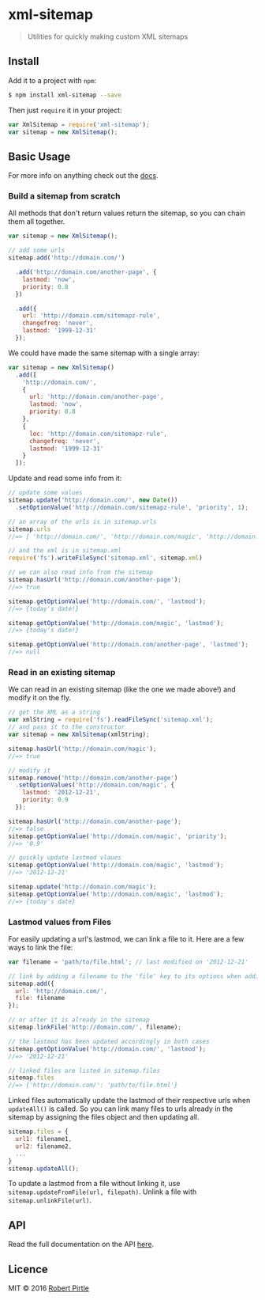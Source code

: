 # xml-sitemap

> Utilities for quickly making custom XML sitemaps

## Install

Add it to a project with `npm`:
```sh
$ npm install xml-sitemap --save
```

Then just `require` it in your project:
```js
var XmlSitemap = require('xml-sitemap');
var sitemap = new XmlSitemap();
```

## Basic Usage

For more info on anything check out the [docs](https://github.com/PirtleShell/xml-sitemap/blob/master/docs/api.md).

### Build a sitemap from scratch

All methods that don't return values return the sitemap, so you can chain them all together.

```js
var sitemap = new XmlSitemap();

// add some urls
sitemap.add('http://domain.com/')

  .add('http://domain.com/another-page', {
    lastmod: 'now',
    priority: 0.8
  })

  .add({
    url: 'http://domain.com/sitemapz-rule',
    changefreq: 'never',
    lastmod: '1999-12-31'
  });
```

We could have made the same sitemap with a single array:

```js
var sitemap = new XmlSitemap()
  .add([
    'http://domain.com/',
    {
      url: 'http://domain.com/another-page',
      lastmod: 'now',
      priority: 0.8
    },
    {
      loc: 'http://domain.com/sitemapz-rule',
      changefreq: 'never',
      lastmod: '1999-12-31'
    }
  ]);
```

Update and read some info from it:

```js
// update some values
sitemap.update('http://domain.com/', new Date())
  .setOptionValue('http://domain.com/sitemapz-rule', 'priority', 1);

// an array of the urls is in sitemap.urls
sitemap.urls
//=> [ 'http://domain.com/', 'http://domain.com/magic', 'http://domain.com/another-page', 'http://domain.com/sitemapz-rule' ]

// and the xml is in sitemap.xml
require('fs').writeFileSync('sitemap.xml', sitemap.xml)

// we can also read info from the sitemap
sitemap.hasUrl('http://domain.com/another-page');
//=> true

sitemap.getOptionValue('http://domain.com/', 'lastmod');
//=> {today's date!}

sitemap.getOptionValue('http://domain.com/magic', 'lastmod');
//=> {today's date!}

sitemap.getOptionValue('http://domain.com/another-page', 'lastmod');
//=> null
```

### Read in an existing sitemap

We can read in an existing sitemap (like the one we made above!) and modify it on the fly.

```js
// get the XML as a string
var xmlString = require('fs').readFileSync('sitemap.xml');
// and pass it to the constructor
var sitemap = new XmlSitemap(xmlString);

sitemap.hasUrl('http://domain.com/magic');
//=> true

// modify it
sitemap.remove('http://domain.com/another-page')
  .setOptionValues('http://domain.com/magic', {
    lastmod: '2012-12-21',
    priority: 0.9
  });

sitemap.hasUrl('http://domain.com/another-page');
//=> false
sitemap.getOptionValue('http://domain.com/magic', 'priority');
//=> '0.9'

// quickly update lastmod vlaues
sitemap.getOptionValue('http://domain.com/magic', 'lastmod');
//=> '2012-12-21'

sitemap.update('http://domain.com/magic');
sitemap.getOptionValue('http://domain.com/magic', 'lastmod');
//=> {today's date}
```

### Lastmod values from Files

For easily updating a url's lastmod, we can link a file to it. Here are a few ways to link the file:

```js
var filename = 'path/to/file.html'; // last modified on '2012-12-21'

// link by adding a filename to the 'file' key to its options when adding it
sitemap.add({
  url: 'http://domain.com/',
  file: filename
});

// or after it is already in the sitemap
sitemap.linkFile('http://domain.com/', filename);

// the lastmod has been updated accordingly in both cases
sitemap.getOptionValue('http://domain.com/', 'lastmod');
//=> '2012-12-21'

// linked files are listed in sitemap.files
sitemap.files
//=> {'http://domain.com/': 'path/to/file.html'}
```

Linked files automatically update the lastmod of their respective urls when `updateAll()` is called. So you can link many files to urls already in the sitemap by assigning the files object and then updating all.

```js
sitemap.files = {
  url1: filename1,
  url2: filename2,
  ...
}
sitemap.updateAll();
```

To update a lastmod from a file without linking it, use `sitemap.updateFromFile(url, filepath)`. Unlink a file with `sitemap.unlinkFile(url)`.

## API
Read the full documentation on the API [here](https://github.com/PirtleShell/xml-sitemap/blob/master/docs/api.md).

## Licence
MIT &copy; 2016 [Robert Pirtle](https://pirtle.xyz)

